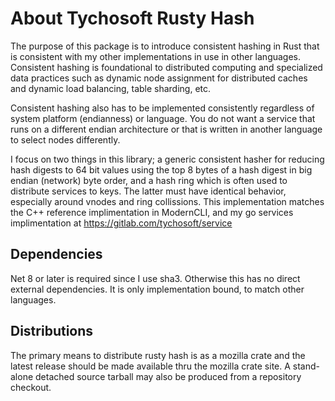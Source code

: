 # About Tychosoft Rusty Hash

The purpose of this package is to introduce consistent hashing in Rust that is
consistent with my other implementations in use in other languages. Consistent
hashing is foundational to distributed computing and specialized data practices
such as dynamic node assignment for distributed caches and dynamic load
balancing, table sharding, etc.

Consistent hashing also has to be implemented consistently regardless of system
platform (endianness) or language. You do not want a service that runs on a
different endian architecture or that is written in another language to select
nodes differently.

I focus on two things in this library; a generic consistent hasher for reducing
hash digests to 64 bit values using the top 8 bytes of a hash digest in big
endian (network) byte order, and a hash ring which is often used to distribute
services to keys. The latter must have identical behavior, especially around
vnodes and ring collissions. This implementation matches the C++ reference
implimentation in ModernCLI, and my go services implimentation at
https://gitlab.com/tychosoft/service

## Dependencies

Net 8 or later is required since I use sha3. Otherwise this has no direct
external dependencies. It is only implementation bound, to match other
languages.

## Distributions

The primary means to distribute rusty hash is as a mozilla crate and the latest
release should be made available thru the mozilla crate site. A stand-alone
detached source tarball may also be produced from a repository checkout.

